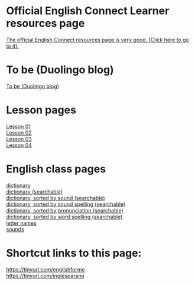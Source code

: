 # Official English Connect Learner resources page

<a href="https://www.englishconnect.org/learner/resources">The official English Connect resources page is very good. (Click here to go to it).</a>  

# To be (Duolingo blog)
<a href="https://blog.duolingo.com/es/como-usar-verbo-to-be-en-ingles">To be (Duolingo blog)</a>

# Lesson pages

[Lesson 01](class/Lesson_01.md)  
[Lesson 02](class/Lesson_02.md)  
[Lesson 03](class/Lesson_03.md)  
[Lesson 04](class/Lesson_04.md)  

# English class pages

[dictionary](documents/dictionary.md)  
[dictionary (searchable)](text_only/dictionary.tsv)  
[dictionary, sorted by sound (searchable)](text_only/sound_dict.tsv)  
[dictionary, sorted by sound spelling (searchable)](text_only/sound_spelling_dict.tsv)  
[dictionary, sorted by pronunciation (searchable)](text_only/pronunciation_dict.tsv)  
[dictionary, sorted by word spelling (searchable)](text_only/word_spelling_dict.tsv)  
[letter names](documents/letter_names.md)  
[sounds](documents/sounds.md)  


# Shortcut links to this page:

https://tinyurl.com/englishforme  
https://tinyurl.com/inglesparami  
